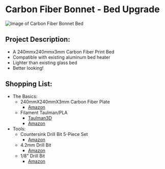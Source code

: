 # Carbon Fiber Bonnet - Bed Upgrade

![Image of Carbon Fiber Bonnet Bed](https://github.com/Leviathan220/Jalopy-3D-Printer/blob/008c8682034c1e5073c3a5e200d2d5d51db17d0b/High-Performance-Parts/Carbon%20Fiber%20Hood/Images/Cabon_Fiber_Bed.jpeg)

## Project Description:
   - A 240mmx240mmx3mm Carbon Fiber Print Bed
   - Compatible with existing aluminum bed heater
   - Lighter than existing glass bed
   - Better looking!

## Shopping List:
- The Basics:
  - 240mmX240mmX3mm Carbon Fiber Plate
    - [Amazon](https://amzn.to/3iJEYYG)
  - Filament Taulman/PLA
    - [Taulman3D](https://taulman3d.com/carbonfiberalloynylonfilament.html)
    - [Amazon](https://amzn.to/3Bd31pd)
- Tools:
  - Countersink Drill Bit 5-Piece Set
    - [Amazon](https://amzn.to/3UHoJZ8)
  - 4.2mm Drill Bit
    - [Amazon](https://amzn.to/3hftLym)
  - 1/8" Drill Bit
    - [Amazon](https://amzn.to/3iIsq3C)